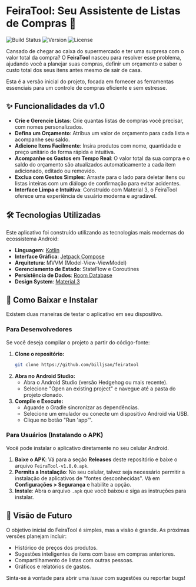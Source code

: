 # FeiraTool: Seu Assistente de Listas de Compras 🛒

![Build Status](https://img.shields.io/badge/build-passing-brightgreen)
![Version](https://img.shields.io/badge/version-1.0.0-blue)
![License](https://img.shields.io/badge/license-MIT-green)

Cansado de chegar ao caixa do supermercado e ter uma surpresa com o valor total da compra? O **FeiraTool** nasceu para resolver esse problema, ajudando você a planejar suas compras, definir um orçamento e saber o custo total dos seus itens antes mesmo de sair de casa.

Esta é a versão inicial do projeto, focada em fornecer as ferramentas essenciais para um controle de compras eficiente e sem estresse.

## ✨ Funcionalidades da v1.0

* **Crie e Gerencie Listas**: Crie quantas listas de compras você precisar, com nomes personalizados.
* **Defina um Orçamento**: Atribua um valor de orçamento para cada lista e acompanhe seu saldo.
* **Adicione Itens Facilmente**: Insira produtos com nome, quantidade e preço unitário de forma rápida e intuitiva.
* **Acompanhe os Gastos em Tempo Real**: O valor total da sua compra e o saldo do orçamento são atualizados automaticamente a cada item adicionado, editado ou removido.
* **Exclua com Gestos Simples**:  Arraste para o lado para deletar itens ou listas inteiras com um diálogo de confirmação para evitar acidentes.
* **Interface Limpa e Intuitiva**: Construído com Material 3, o FeiraTool oferece uma experiência de usuário moderna e agradável.

## 🛠️ Tecnologias Utilizadas

Este aplicativo foi construído utilizando as tecnologias mais modernas do ecossistema Android:

* **Linguagem**: [Kotlin](https://kotlinlang.org/)
* **Interface Gráfica**: [Jetpack Compose](https://developer.android.com/jetpack/compose)
* **Arquitetura**: MVVM (Model-View-ViewModel)
* **Gerenciamento de Estado**: StateFlow e Coroutines
* **Persistência de Dados**: [Room Database](https://developer.android.com/training/data-storage/room)
* **Design System**: [Material 3](https://m3.material.io/)

## 🚀 Como Baixar e Instalar

Existem duas maneiras de testar o aplicativo em seu dispositivo.

### Para Desenvolvedores

Se você deseja compilar o projeto a partir do código-fonte:

1.  **Clone o repositório:**
    ```bash
    git clone https://github.com/billjsan/feiratool
    ```
2.  **Abra no Android Studio:**
    * Abra o Android Studio (versão Hedgehog ou mais recente).
    * Selecione "Open an existing project" e navegue até a pasta do projeto clonado.
3.  **Compile e Execute:**
    * Aguarde o Gradle sincronizar as dependências.
    * Selecione um emulador ou conecte um dispositivo Android via USB.
    * Clique no botão "Run 'app'".

### Para Usuários (Instalando o APK)

Você pode instalar o aplicativo diretamente no seu celular Android.

1.  **Baixe o APK**: Vá para a seção **Releases** deste repositório e baixe o arquivo `FeiraTool-v1.0.0.apk`.
2.  **Permita a Instalação**: No seu celular, talvez seja necessário permitir a instalação de aplicativos de "fontes desconhecidas". Vá em **Configurações > Segurança** e habilite a opção.
3.  **Instale**: Abra o arquivo `.apk` que você baixou e siga as instruções para instalar.

## 🔮 Visão de Futuro

O objetivo inicial do FeiraTool é simples, mas a visão é grande. As próximas versões planejam incluir:

* Histórico de preços dos produtos.
* Sugestões inteligentes de itens com base em compras anteriores.
* Compartilhamento de listas com outras pessoas.
* Gráficos e relatórios de gastos.

Sinta-se à vontade para abrir uma *issue* com sugestões ou reportar bugs!
